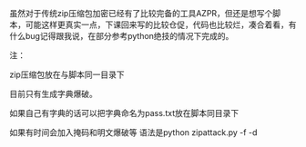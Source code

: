 虽然对于传统zip压缩包加密已经有了比较完备的工具AZPR，但还是想写个脚本，可能这样更真实一点，下课回来写的比较仓促，代码也比较烂，凑合着看，有什么bug记得跟我说，在部分参考python绝技的情况下完成的。

注：

zip压缩包放在与脚本同一目录下

目前只有生成字典爆破。

如果自己有字典的话可以把字典命名为pass.txt放在脚本同目录下

如果有时间会加入掩码和明文爆破等
语法是python zipattack.py -f<zipname> -d<dictionary>
